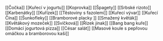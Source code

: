 
[[Čočka]]
[[Kuřecí v jogurtu]]
[[Koprovka]]
[[Špagety]]
[[Srbské rizoto]]
[[Karbenátky]]
[[Kuřízek]] 
[[Těstoviny s fazolemi]]
[[Kuřecí vývar]]
[[Kuřecí Čína]]
[[Šunkofleky]]
[[Bramborové placky ]]
[[Smažený květák]] 
[[Květákový mozeček]] 
[[Svíčková]]
[[Řízek jinak]] 
[[Bang bang kuře]] 
[[Domácí jogurtová pizza]] 
[[César salát]] 
[[Masové koule s pepřovou omáčkou a bramborovou kaši]] 
